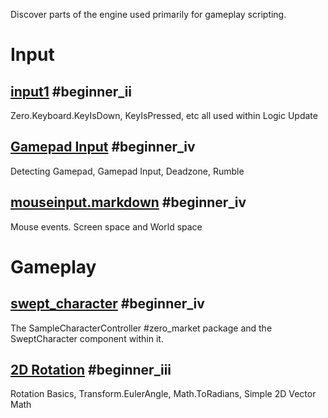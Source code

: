 Discover parts of the engine used primarily for gameplay scripting.

 # Input
 ## [input1](https://github.com/zeroengineteam/ZeroDocs/zero_editor_documentation/Tutorials/gameplay/input1.markdown) #beginner_ii
Zero.Keyboard.KeyIsDown, KeyIsPressed, etc all used within Logic Update

 ## [Gamepad Input](https://github.com/zeroengineteam/ZeroDocs/zero_editor_documentation/tutorials/gameplay/Gamepad.markdown) #beginner_iv 
Detecting Gamepad, Gamepad Input, Deadzone, Rumble

 ## [mouseinput.markdown](https://github.com/zeroengineteam/ZeroDocs/zero_editor_documentation/tutorials/gameplay/mouseinput.markdown) #beginner_iv 
Mouse events. Screen space and World space

 #  Gameplay
 ##  [swept_character](https://github.com/zeroengineteam/ZeroDocs/zero_editor_documentation/tutorials/gameplay/swept_character.markdown) #beginner_iv 
The SampleCharacterController #zero_market package and the SweptCharacter component within it.

 ## [2D Rotation](https://github.com/zeroengineteam/ZeroDocs/zero_editor_documentation/tutorials/gameplay/2d_rotation.markdown) #beginner_iii 
Rotation Basics, Transform.EulerAngle, Math.ToRadians, Simple 2D Vector Math 

 